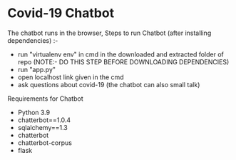# Covid-19 Chatbot
The chatbot runs in the browser, Steps to run Chatbot (after installing dependencies) :-
 - run "virtualenv env" in cmd in the downloaded and extracted folder of repo (NOTE:- DO THIS STEP BEFORE DOWNLOADING DEPENDENCIES)
 - run "app.py" 
 - open localhost link given in the cmd
 - ask questions about covid-19 (the chatbot can also small talk)
 
Requirements for Chatbot
- Python 3.9
- chatterbot==1.0.4
- sqlalchemy==1.3
- chatterbot
- chatterbot-corpus
- flask

